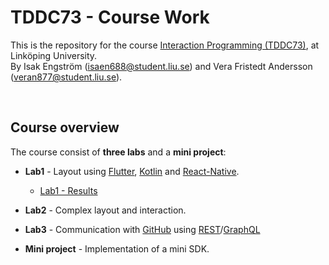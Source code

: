 # TDDC73 - Course Work

This is the repository for the course [Interaction Programming (TDDC73)](https://www.ida.liu.se/~TDDC73/), at Linköping University.  
By Isak Engström (isaen688@student.liu.se) and Vera Fristedt Andersson (veran877@student.liu.se).

<br>

## Course overview

The course consist of **three labs** and a **mini project**:

- **Lab1** - Layout using [Flutter](https://flutter.dev/), [Kotlin](https://kotlinlang.org/)  and [React-Native](https://reactnative.dev/). 

     - [Lab1 - Results](lab1/README.md)
     
- **Lab2** - Complex layout and interaction.
- **Lab3** - Communication with [GitHub](https://github.com/) using [REST](https://restfulapi.net/)/[GraphQL](https://graphql.org/)
- **Mini project** - Implementation of a mini SDK.

<br>

<!--

## The Mini Project

Lorem ipsum..
***
>
